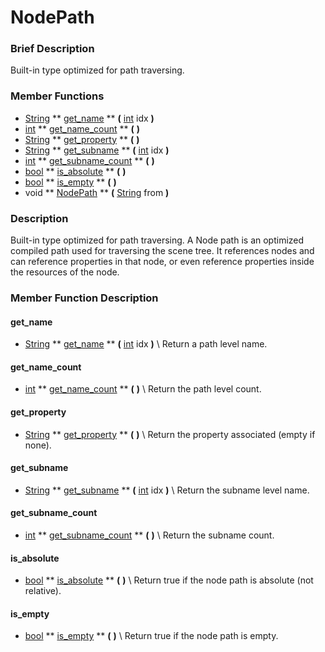 #  NodePath  

###  Brief Description  
Built-in type optimized for path traversing.

###  Member Functions 
  * [String](class_string)  ** [get_name](#get_name) **  **(** [int](class_int) idx  **)**
  * [int](class_int)  ** [get_name_count](#get_name_count) **  **(** **)**
  * [String](class_string)  ** [get_property](#get_property) **  **(** **)**
  * [String](class_string)  ** [get_subname](#get_subname) **  **(** [int](class_int) idx  **)**
  * [int](class_int)  ** [get_subname_count](#get_subname_count) **  **(** **)**
  * [bool](class_bool)  ** [is_absolute](#is_absolute) **  **(** **)**
  * [bool](class_bool)  ** [is_empty](#is_empty) **  **(** **)**
  * void  ** [NodePath](#NodePath) **  **(** [String](class_string) from  **)**

###  Description  
Built-in type optimized for path traversing. A Node path is an optimized compiled path used for traversing the scene tree. 
        It references nodes and can reference properties in that node, or even reference properties inside the resources of the node.

###  Member Function Description  
#### <a name="get_name">get_name</a>
  * [String](class_string)  ** [get_name](#get_name) **  **(** [int](class_int) idx  **)**
\\
Return a path level name.
#### <a name="get_name_count">get_name_count</a>
  * [int](class_int)  ** [get_name_count](#get_name_count) **  **(** **)**
\\
Return the path level count.
#### <a name="get_property">get_property</a>
  * [String](class_string)  ** [get_property](#get_property) **  **(** **)**
\\
Return the property associated (empty if none).
#### <a name="get_subname">get_subname</a>
  * [String](class_string)  ** [get_subname](#get_subname) **  **(** [int](class_int) idx  **)**
\\
Return the subname level name.
#### <a name="get_subname_count">get_subname_count</a>
  * [int](class_int)  ** [get_subname_count](#get_subname_count) **  **(** **)**
\\
Return the subname count.
#### <a name="is_absolute">is_absolute</a>
  * [bool](class_bool)  ** [is_absolute](#is_absolute) **  **(** **)**
\\
Return true if the node path is absolute (not relative).
#### <a name="is_empty">is_empty</a>
  * [bool](class_bool)  ** [is_empty](#is_empty) **  **(** **)**
\\
Return true if the node path is empty.
